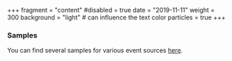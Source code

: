+++
fragment = "content"
#disabled = true
date = "2019-11-11"
weight = 300
background = "light" # can influence the text color
particles = true
+++

### Samples

You can find several samples for various event sources [here](https://github.com/kedacore/samples).
